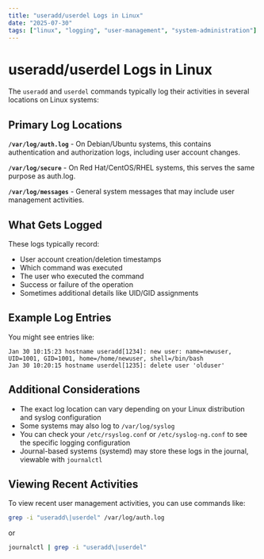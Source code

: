 ```yaml
---
title: "useradd/userdel Logs in Linux"
date: "2025-07-30"
tags: ["linux", "logging", "user-management", "system-administration"]
---
```


# useradd/userdel Logs in Linux

The `useradd` and `userdel` commands typically log their activities in several locations on Linux systems:

## Primary Log Locations

**`/var/log/auth.log`** - On Debian/Ubuntu systems, this contains authentication and authorization logs, including user account changes.

**`/var/log/secure`** - On Red Hat/CentOS/RHEL systems, this serves the same purpose as auth.log.

**`/var/log/messages`** - General system messages that may include user management activities.

## What Gets Logged

These logs typically record:
- User account creation/deletion timestamps
- Which command was executed
- The user who executed the command
- Success or failure of the operation
- Sometimes additional details like UID/GID assignments

## Example Log Entries

You might see entries like:
```
Jan 30 10:15:23 hostname useradd[1234]: new user: name=newuser, UID=1001, GID=1001, home=/home/newuser, shell=/bin/bash
Jan 30 10:20:15 hostname userdel[1235]: delete user 'olduser'
```

## Additional Considerations

- The exact log location can vary depending on your Linux distribution and syslog configuration
- Some systems may also log to `/var/log/syslog`
- You can check your `/etc/rsyslog.conf` or `/etc/syslog-ng.conf` to see the specific logging configuration
- Journal-based systems (systemd) may store these logs in the journal, viewable with `journalctl`

## Viewing Recent Activities

To view recent user management activities, you can use commands like:
```bash
grep -i "useradd\|userdel" /var/log/auth.log
```
or
```bash
journalctl | grep -i "useradd\|userdel"
```
